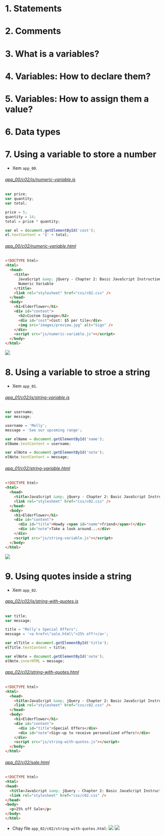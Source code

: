 # 1. Statements

# 2. Comments

# 3. What is a variables?

# 4. Variables: How to declare them?

# 5. Variables: How to assign them a value?

# 6. Data types

# 7. Using a variable to store a number

- Xem `app_00`.

###### [app_00/c02/js/numeric-variable.js](app_00/c02/js/numeric-variable.js)

  ```js
  var price;
  var quantity;
  var total;

  price = 5;
  quantity = 14;
  total = price * quantity;

  var el = document.getElementById('cost');
  el.textContent = '$' + total;
  ```

###### [app_00/c02/numeric-variable.html](app_00/c02/numeric-variable.html)

  ```html
  <!DOCTYPE html>
  <html>
    <head>
      <title>
        JavaScript &amp; jQuery - Chapter 2: Basic JavaScript Instructions -
        Numeric Variable
      </title>
      <link rel="stylesheet" href="css/c02.css" />
    </head>
    <body>
      <h1>Elderflower</h1>
      <div id="content">
        <h2>Custom Signage</h2>
        <div id="cost">Cost: $5 per tile</div>
        <img src="images/preview.jpg" alt="Sign" />
      </div>
      <script src="js/numeric-variable.js"></script>
    </body>
  </html>
  ```

![](images/02_00.png)

# 8. Using a variable to stroe a string
* Xem `app_01`.

###### [app_01/c02/js/string-variable.js](app_01/c02/js/string-variable.js)
  ```js
  var username;
  var message;

  username = 'Molly';
  message = 'See our upcoming range';

  var elName = document.getElementById('name');
  elName.textContent = username;

  var elNote = document.getElementById('note');
  elNote.textContent = message;
  ```

###### [app_01/c02/string-variable.html](app_01/c02/string-variable.html)
  ```html
  <!DOCTYPE html>
  <html>
    <head>
      <title>JavaScript &amp; jQuery - Chapter 2: Basic JavaScript Instructions - String Variable</title>
      <link rel="stylesheet" href="css/c02.css" />
    </head>
    <body>
      <h1>Elderflower</h1>
      <div id="content">
        <div id="title">Howdy <span id="name">friend</span>!</div>
        <div id="note">Take a look around...</div>
      </div>
      <script src="js/string-variable.js"></script>
    </body>
  </html>
  ```

  ![](images/02_01.png)

# 9. Using quotes inside a string
* Xem `app_02`.

###### [app_02/c02/js/string-with-quotes.js](app_02/c02/js/string-with-quotes.js)
```js
var title; 
var message;

title = "Molly's Special Offers";
message = '<a href=\"sale.html\">25% off!</a>';

var elTitle = document.getElementById('title');
elTitle.textContent = title;

var elNote = document.getElementById('note');
elNote.innerHTML = message;
```

###### [app_02/c02/string-with-quotes.html](app_02/c02/string-with-quotes.html)
  ```html
  <!DOCTYPE html>
  <html>
    <head>
      <title>JavaScript &amp; jQuery - Chapter 2: Basic JavaScript Instructions - String With Quotes</title>
      <link rel="stylesheet" href="css/c02.css" />
    </head>
    <body>
      <h1>Elderflower</h1>
      <div id="content">
        <div id="title">Special Offers</div>
        <div id="note">Sign-up to receive personalized offers!</div>
      </div>
      <script src="js/string-with-quotes.js"></script>
    </body>
  </html>
  ```

###### [app_02/c02/sale.html](app_02/c02/sale.html)
  ```html
  <!DOCTYPE html>
  <html>
  <head>
    <title>JavaScript &amp; jQuery - Chapter 2: Basic JavaScript Instructions - Sale</title>
    <link rel="stylesheet" href="css/c02.css" />
  </head>
  <body>
    <p>25% off Sale</p>
  </body>
  </html>
  ```

* Chạy file `app_02/c02/string-with-quotes.html`:
  ![](images/02_02.png)
  ![](images/02_03.png)